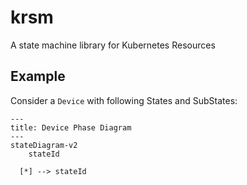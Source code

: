 # krsm
A state machine library for Kubernetes Resources


## Example

Consider a `Device` with following States and SubStates:

```mermaid
---
title: Device Phase Diagram
---
stateDiagram-v2
    stateId

  [*] --> stateId
```


